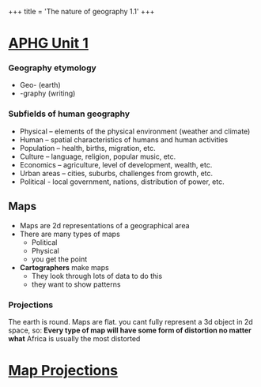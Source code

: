+++
 title = 'The nature of geography 1.1'
+++
# [APHG Unit 1](./../aphg-unit-1/)

### Geography etymology
- Geo- (earth) 
- -graphy (writing)

### Subfields of human geography
- Physical – elements of the physical environment (weather and climate) 
- Human – spatial characteristics of humans and human activities
- Population – health, births, migration, etc.
- Culture – language, religion, popular music, etc.
- Economics – agriculture, level of development, wealth, etc.
- Urban areas – cities, suburbs, challenges from growth, etc.
- Political - local government, nations, distribution of power, etc.

## Maps
- Maps are 2d representations of a geographical area
- There are many types of maps
	- Political
	- Physical
	- you get the point
- **Cartographers** make maps 
	- They look through lots of data to do this
	- they want to show patterns
### Projections
The earth is round. Maps are flat. you cant fully represent a 3d object in 2d space, so:
**Every type of map will have some form of distortion no matter what**
Africa is usually the most distorted
# [Map Projections](./../map-projections/)
